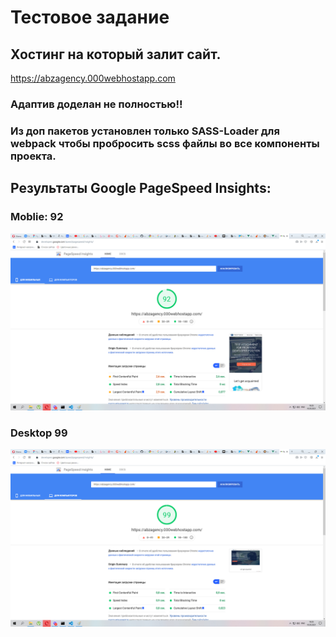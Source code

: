 # Тестовое задание
## Хостинг на который залит сайт.

https://abzagency.000webhostapp.com

###
### Адаптив доделан не полностью!!
###

### Из доп пакетов установлен только SASS-Loader для webpack чтобы пробросить scss файлы во все компоненты проекта.  

## Результаты Google PageSpeed Insights:
### Moblie: 92
![alt tag](https://github.com/LexOn07/abz.agency/blob/main/mobile.png "Mobile")
### Desktop 99
![alt tag](https://github.com/LexOn07/abz.agency/blob/main/desktop.png "Desktop")​
